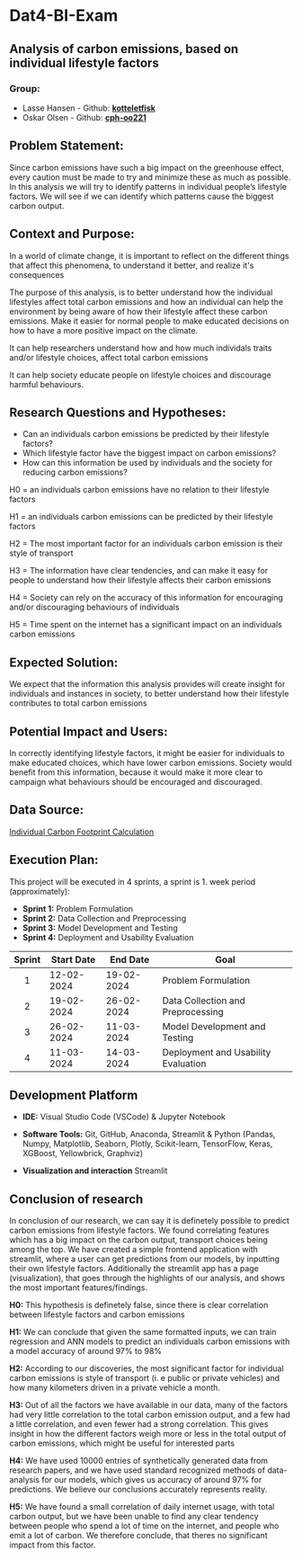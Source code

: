 # Dat4-BI-Exam

## Analysis of carbon emissions, based on individual lifestyle factors

### Group:

- Lasse Hansen - Github: **[kotteletfisk](https://github.com/kotteletfisk)**
- Oskar Olsen - Github: **[cph-oo221](https://github.com/cph-oo221)**

## Problem Statement:

Since carbon emissions have such a big impact on the greenhouse effect, every caution must be made to try and minimize these as much as possible.
In this analysis we will try to identify patterns in individual people’s lifestyle factors. We will see if we can identify which patterns cause the biggest carbon output.

## Context and Purpose:

In a world of climate change, it is important to reflect on the different things that affect this phenomena,
to understand it better, and realize it's consequences

The purpose of this analysis, is to better understand how the individual lifestyles affect total
carbon emissions and how an individual can help the environment by being aware of how their lifestyle
affect these carbon emissions.
Make it easier for normal people to make educated decisions on how to have a more positive impact on the climate.

It can help researchers understand how and how much individals traits and/or lifestyle choices, affect total carbon
emissions

It can help society educate people on lifestyle choices and discourage harmful behaviours.

## Research Questions and Hypotheses:

- Can an individuals carbon emissions be predicted by their lifestyle factors?
- Which lifestyle factor have the biggest impact on carbon emissions?
- How can this information be used by individuals and the society for reducing carbon emissions?

H0 = an individuals carbon emissions have no relation to their lifestyle factors

H1 = an individuals carbon emissions can be predicted by their lifestyle factors

H2 = The most important factor for an individuals carbon emission is their style of transport

H3 = The information have clear tendencies, and can make it easy for people to understand how their lifestyle
affects their carbon emissions

H4 = Society can rely on the accuracy of this information for encouraging and/or discouraging behaviours of
individuals

H5 = Time spent on the internet has a significant impact on an individuals carbon emissions

## Expected Solution:

We expect that the information this analysis provides will create insight for individuals and instances in society,
to better understand how their lifestyle contributes to total carbon emissions

## Potential Impact and Users:

In correctly identifying lifestyle factors, it might be easier for individuals to make educated choices, which have lower carbon emissions.
Society would benefit from this information, because it would make it more clear to campaign what behaviours should be encouraged and discouraged.

## Data Source:

[Individual Carbon Footprint Calculation](https://www.kaggle.com/datasets/dumanmesut/individual-carbon-footprint-calculation)

## Execution Plan:

This project will be executed in 4 sprints, a sprint is 1. week period (approximately):

- **Sprint 1:** Problem Formulation
- **Sprint 2:** Data Collection and Preprocessing
- **Sprint 3:** Model Development and Testing
- **Sprint 4:** Deployment and Usability Evaluation

| Sprint | Start Date | End Date   | Goal                                |
| :----: | ---------- | ---------- | ----------------------------------- |
|   1    | 12-02-2024 | 19-02-2024 | Problem Formulation                 |
|   2    | 19-02-2024 | 26-02-2024 | Data Collection and Preprocessing   |
|   3    | 26-02-2024 | 11-03-2024 | Model Development and Testing       |
|   4    | 11-03-2024 | 14-03-2024 | Deployment and Usability Evaluation |

## Development Platform

- **IDE:** Visual Studio Code (VSCode) & Jupyter Notebook

- **Software Tools:** Git, GitHub, Anaconda, Streamlit & Python (Pandas, Numpy, Matplotlib, Seaborn, Plotly, Scikit-learn, TensorFlow, Keras, XGBoost, Yellowbrick, Graphviz)

- **Visualization and interaction** Streamlit

## Conclusion of research

In conclusion of our research, we can say it is definetely possible to predict carbon emissions from lifestyle factors.
We found correlating features which has a big impact on the carbon output, transport choices being among the top.
We have created a simple frontend application with streamlit, where a user can get predictions from our models, by inputting their own lifestyle factors. Additionally the streamlit app has a page (visualization), that goes through the highlights of our analysis, and shows the most important features/findings.

**H0:**
This hypothesis is definetely false, since there is clear correlation between lifestyle factors and carbon emissions

**H1:**
We can conclude that given the same formatted inputs, we can train regression and ANN models to predict an individuals carbon emissions
with a model accuracy of around 97% to 98%

**H2:**
According to our discoveries, the most significant factor
for individual carbon emissions is style of transport (i. e public or private vehicles) and how many kilometers driven in a private vehicle a month.

**H3:**
Out of all the factors we have available in our data, many of the factors had very little correlation to the total carbon emission output, and a few had a little correlation, and even fewer had a strong correlation.
This gives insight in how the different factors weigh more or less in the total output of carbon emissions, which might be useful for interested parts

**H4:**
We have used 10000 entries of synthetically generated data from research papers, and we have used standard recognized methods of data-analysis for our models, which gives us accuracy of around 97% for predictions. We believe our conclusions accurately represents reality.

**H5:**
We have found a small correlation of daily internet usage, with total carbon output, but we have been unable to find any clear tendency between people who spend a lot of time on the internet, and people who emit a lot of carbon. We therefore conclude, that theres no significant impact from this factor.
